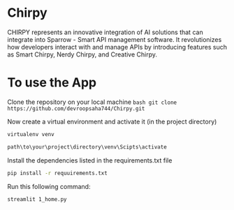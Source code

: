 # Chirpy
CHIRPY represents an innovative integration of AI solutions that can integrate into Sparrow - Smart API management software. It revolutionizes how developers interact with and manage APIs by introducing features such as Smart Chirpy, Nerdy Chirpy, and Creative Chirpy. 

# To use the App
Clone the repository on your local machine
```bash git clone https://github.com/devroopsaha744/Chirpy.git```

Now create a virtual environment and activate it (in the project directory)
```bash 
virtualenv venv
```

```bash 
path\to\your\project\directory\venv\Scipts\activate
```

Install the dependencies listed in the requirements.txt file
```bash
pip install -r requuirements.txt

```

Run this following command:
```bash 
streamlit 1_home.py
```
